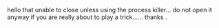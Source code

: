 hello that unable to close unless using the process killer...
do not open it anyway if you are really about to play a trick......
thanks
.
